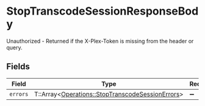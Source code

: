 # StopTranscodeSessionResponseBody

Unauthorized - Returned if the X-Plex-Token is missing from the header or query.


## Fields

| Field                                                                                                     | Type                                                                                                      | Required                                                                                                  | Description                                                                                               |
| --------------------------------------------------------------------------------------------------------- | --------------------------------------------------------------------------------------------------------- | --------------------------------------------------------------------------------------------------------- | --------------------------------------------------------------------------------------------------------- |
| `errors`                                                                                                  | T::Array<[Operations::StopTranscodeSessionErrors](../../models/operations/stoptranscodesessionerrors.md)> | :heavy_minus_sign:                                                                                        | N/A                                                                                                       |